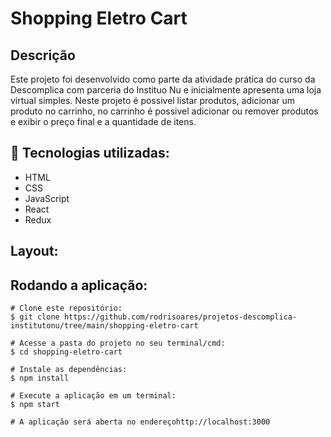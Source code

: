 # Shopping Eletro Cart

## Descrição

Este projeto foi desenvolvido como parte da atividade prática do curso da Descomplica com parceria do Instituo Nu e inicialmente apresenta uma loja virtual simples. Neste projeto é possivel listar produtos, adicionar um produto no carrinho, no carrinho é possivel adicionar ou remover produtos e exibir o preço final e a quantidade de itens.

## 🚀 Tecnologias utilizadas:

- HTML
- CSS
- JavaScript
- React
- Redux

## Layout:




## Rodando a aplicação:
```
# Clone este repositório:
$ git clone https://github.com/rodrisoares/projetos-descomplica-institutonu/tree/main/shopping-eletro-cart

# Acesse a pasta do projeto no seu terminal/cmd:
$ cd shopping-eletro-cart

# Instale as dependências:
$ npm install

# Execute a aplicação em um terminal:
$ npm start

# A aplicação será aberta no endereçohttp://localhost:3000
```